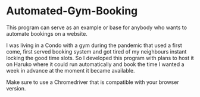 # Automated-Gym-Booking

This program can serve as an example or base for anybody who wants to automate bookings on a website.

I was living in a Condo with a gym during the pandemic that used a first come, first served booking system and got tired of my neighbours instant locking the good time slots. So I developed this program with plans to host it on Haruko where it could run automatically and book the time I wanted a week in advance at the moment it became available.

Make sure to use a Chromedriver that is compatible with your browser version.
